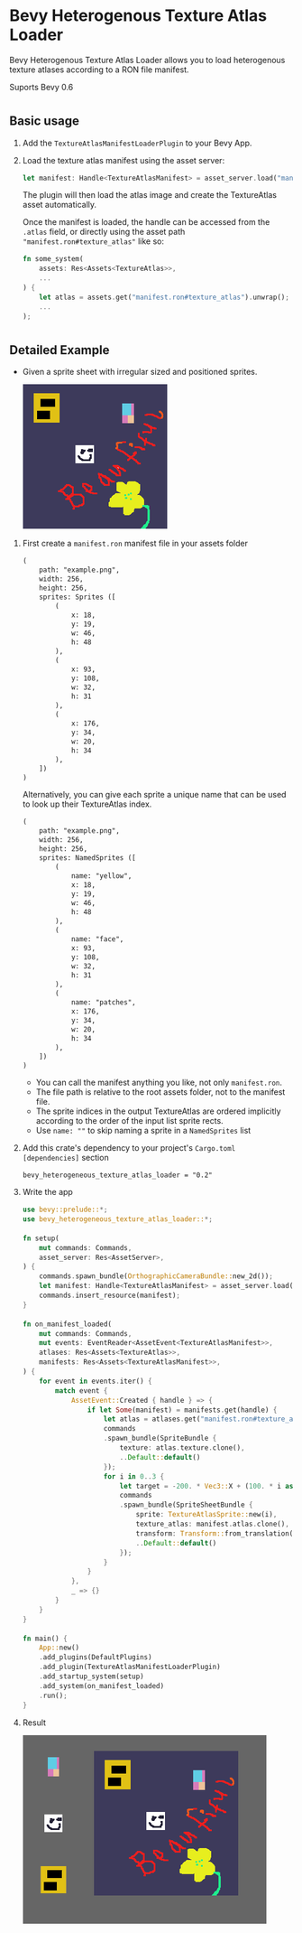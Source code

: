 # Bevy Heterogenous Texture Atlas Loader

Bevy Heterogenous Texture Atlas Loader allows you to load heterogenous texture atlases according to a RON file manifest.

Suports Bevy 0.6
#
## Basic usage
1. Add the `TextureAtlasManifestLoaderPlugin` to your Bevy App.


2. Load the texture atlas manifest using the asset server:
    ```rust
    let manifest: Handle<TextureAtlasManifest> = asset_server.load("manifest.ron");
    ```
    The plugin will then load the atlas image and create the TextureAtlas asset automatically.

    Once the manifest is loaded, the handle can be accessed from the ```.atlas``` field,
    or directly using the asset path `"manifest.ron#texture_atlas"` like so:

    ```rust
    fn some_system(
        assets: Res<Assets<TextureAtlas>>,
        ...
    ) {
        let atlas = assets.get("manifest.ron#texture_atlas").unwrap();
        ...
    );
    ```

#

## Detailed Example

* Given a sprite sheet with irregular sized and positioned sprites.

    ![/assets/example.png](/assets/example.png)


1. First create a `manifest.ron` manifest file in your assets folder

    ```
    (
        path: "example.png",
        width: 256,
        height: 256,
        sprites: Sprites ([
            (
                x: 18, 
                y: 19, 
                w: 46, 
                h: 48
            ),
            (
                x: 93, 
                y: 108, 
                w: 32, 
                h: 31
            ),
            (
                x: 176, 
                y: 34, 
                w: 20, 
                h: 34
            ),
        ])
    )
    ```
    Alternatively, you can give each sprite a unique name that can be used to look
    up their TextureAtlas index.

    ```
    (
        path: "example.png",
        width: 256,
        height: 256,
        sprites: NamedSprites ([
            (
                name: "yellow", 
                x: 18, 
                y: 19, 
                w: 46, 
                h: 48
            ),
            (
                name: "face", 
                x: 93, 
                y: 108, 
                w: 32, 
                h: 31
            ),
            (
                name: "patches", 
                x: 176, 
                y: 34, 
                w: 20, 
                h: 34
            ),
        ])
    )
    ```
    * You can call the manifest anything you like, not only `manifest.ron`.
    * The file path is relative to the root assets folder, not to the manifest file.
    * The sprite indices in the output TextureAtlas are ordered implicitly according to the order of the input list sprite rects.
    * Use `name: ""` to skip naming a sprite in a `NamedSprites` list
  

2. Add this crate's dependency to your project's `Cargo.toml` ```[dependencies]``` section

    ```
    bevy_heterogeneous_texture_atlas_loader = "0.2"
    ```

3. Write the app

    ```rust
    use bevy::prelude::*;
    use bevy_heterogeneous_texture_atlas_loader::*;

    fn setup(
        mut commands: Commands,
        asset_server: Res<AssetServer>,
    ) {
        commands.spawn_bundle(OrthographicCameraBundle::new_2d());
        let manifest: Handle<TextureAtlasManifest> = asset_server.load("manifest.ron");
        commands.insert_resource(manifest);
    }

    fn on_manifest_loaded(
        mut commands: Commands,
        mut events: EventReader<AssetEvent<TextureAtlasManifest>>,
        atlases: Res<Assets<TextureAtlas>>,
        manifests: Res<Assets<TextureAtlasManifest>>,
    ) {
        for event in events.iter() {
            match event {
                AssetEvent::Created { handle } => {
                    if let Some(manifest) = manifests.get(handle) {
                        let atlas = atlases.get("manifest.ron#texture_atlas").unwrap();
                        commands
                        .spawn_bundle(SpriteBundle {
                            texture: atlas.texture.clone(),
                            ..Default::default()
                        });
                        for i in 0..3 {
                            let target = -200. * Vec3::X + (100. * i as f32 - 100.) * Vec3::Y;
                            commands
                            .spawn_bundle(SpriteSheetBundle {
                                sprite: TextureAtlasSprite::new(i),
                                texture_atlas: manifest.atlas.clone(),
                                transform: Transform::from_translation(target),
                                ..Default::default()
                            });
                        }
                    }
                },
                _ => {}
            }
        }
    }

    fn main() {
        App::new()
        .add_plugins(DefaultPlugins)
        .add_plugin(TextureAtlasManifestLoaderPlugin)
        .add_startup_system(setup)
        .add_system(on_manifest_loaded)
        .run();
    }
    ```

4. Result

    ![/assets/example.png](/assets/beautiful.png)



